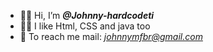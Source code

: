 - 👋🏼 Hi, I’m <strong><em>@Johnny-hardcodeti</em></strong>
- 👍🏼 I like Html, CSS and java too
- 📨 To reach me mail: <em>johnnymfbr@gmail.com</em>


